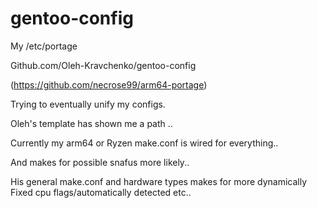 # gentoo-config
My /etc/portage


Github.com/Oleh-Kravchenko/gentoo-config

(https://github.com/necrose99/arm64-portage)

Trying to eventually unify my configs. 

Oleh's template has shown me a path ..

Currently my arm64 or Ryzen make.conf is wired for everything.. 

And makes for possible snafus more likely.. 

His general make.conf and hardware types makes for more dynamically 
Fixed cpu flags/automatically detected etc.. 
